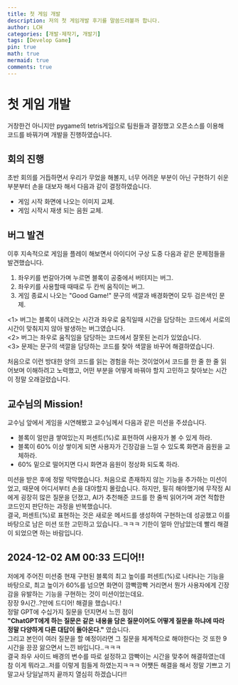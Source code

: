 ```yaml
---
title: 첫 게임 개발
description: 저의 첫 게임개발 후기를 말씀드려볼까 합니다.
author: LCH
categories: [개발·제작기, 개발기]
tags: [Develop Game]
pin: true
math: true
mermaid: true
comments: true
---
```


# 첫 게임 개발
거창한건 아니지만 pygame의 tetris게임으로 팀원들과 결정했고 오픈소스를 이용해 코드를 바꿔가며 개발을 진행하였습니다.  

## 회의 진행
초반 회의를 거듭하면서 우리가 무었을 해볼지, 너무 어려운 부분이 아닌 구현하기 쉬운 부분부터 손을 대보자 해서 다음과 같이 결정하였습니다.  
- 게임 시작 화면에 나오는 이미지 교체.  
- 게임 시작시 재생 되는 음원 교체. 

## 버그 발견
이후 지속적으로 게임을 플레이 해보면서 아이디어 구상 도중 다음과 같은 문제점들을 발견했습니다.  
  1. 좌우키를 번갈아가며 누르면 블록이 공중에서 버텨지는 버그.
  2. 좌우키를 사용할때 때때로 두 칸씩 움직이는 버그.  
  3. 게임 종료시 나오는 "Good Game!" 문구의 색깔과 배경화면이 모두 검은색인 문제.

<1> 버그는 블록이 내려오는 시간과 좌우로 움직일때 시간을 담당하는 코드에서 서로의 시간이 맞춰지지 않아 발생하는 버그였습니다.  
<2> 버그는 좌우로 움직임을 담당하는 코드에서 잘못된 논리가 있었습니다.  
<3> 문제는 문구의 색깔을 담당하는 코드를 찾아 색깔을 바꾸어 해결하였습니다.  
  
처음으로 이런 방대한 양의 코드를 읽는 경험을 하는 것이었어서 코드를 한 줄 한 줄 읽어보며 이해하려고 노력했고, 어떤 부분을 어떻게 바꿔야 할지 고민하고 찾아보는 시간이 정말 오래걸렸습니다.  

## 교수님의 Mission!
교수님 앞에서 게임을 시연해봤고 교수님께서 다음과 같은 미션을 주셨습니다.  
  * 블록이 얼만큼 쌓여있는지 퍼센트(%)로 표현하여 사용자가 볼 수 있게 하라.  
  * 블록이 60% 이상 쌓이게 되면 사용자가 긴장감을 느낄 수 있도록 화면과 음원을 교체하라.  
  * 60% 밑으로 떨어지면 다시 화면과 음원이 정상화 되도록 하라.  

미션을 받은 후에 정말 막막했습니다. 처음으로 존재하지 않는 기능을 추가하는 미션이었고, 때문에 어디서부터 손을 대야할지 몰랐습니다. 하지만, 필히 해야했기에 무작정 AI에게 굉장히 많은 질문을 던졌고, AI가 추천해준 코드를 한 줄씩 읽어가며 과연 적합한 코드인지 판단하는 과정을 반복했습니다.  
결국, 퍼센트(%)로 표현하는 것은 새로운 메서드를 생성하여 구현하는데 성공했고 이를 바탕으로 남은 미션 또한 고민하고 있습니다..ㅋㅋㅋ 기한이 얼마 안남았는데 빨리 해결이 되었으면 하는 바람입니다.  

## 2024-12-02 AM 00:33 드디어!!
저에게 주어진 미션중 현재 구현된 블록의 최고 높이를 퍼센트(%)로 나타나는 기능을 바탕으로, 최고 높이가 60%를 넘으면 화면이 깜빡깜빡 거리면서 뭔가 사용자에게 긴장감을 유발하는 기능을 구현하는 것이 미션이었는데요.  
장장 9시간..?만에 드디어! 해결을 했습니다.!  
정말 GPT에 수십가지 질문을 던지면서 느낀 점이  
<strong>"ChatGPT에게 하는 질문은 같은 내용을 담은 질문이어도 어떻게 질문을 하냐에 따라 정말 다양하게 다른 대답이 돌아온다."</strong>
였습니다.  
그리고 본인이 여러 질문을 할 예정이라면 그 질문을 체계적으로 해야한다는 것 또한 9시간을 끙끙 앓으면서 느낀 바입니다..ㅋㅋㅋ  
결국 좌우 사이드 배경의 변수를 따로 설정하고 깜빡이는 시간을 맞추어 해결하였는데 
참 이게 뭐라고..저를 이렇게 힘들게 하였는지ㅋㅋㅋ 어쩃든 해결을 해서 정말 기쁘고 기말고사 당일날까지 끝까지 열심히 하겠습니다!!



